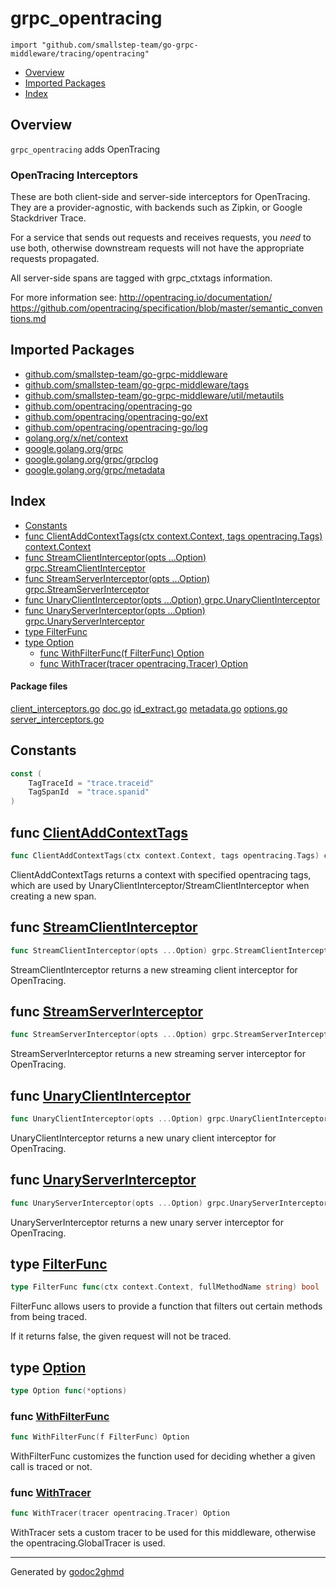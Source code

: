 # grpc_opentracing
`import "github.com/smallstep-team/go-grpc-middleware/tracing/opentracing"`

* [Overview](#pkg-overview)
* [Imported Packages](#pkg-imports)
* [Index](#pkg-index)

## <a name="pkg-overview">Overview</a>
`grpc_opentracing` adds OpenTracing

### OpenTracing Interceptors
These are both client-side and server-side interceptors for OpenTracing. They are a provider-agnostic, with backends
such as Zipkin, or Google Stackdriver Trace.

For a service that sends out requests and receives requests, you *need* to use both, otherwise downstream requests will
not have the appropriate requests propagated.

All server-side spans are tagged with grpc_ctxtags information.

For more information see:
<a href="http://opentracing.io/documentation/">http://opentracing.io/documentation/</a>
<a href="https://github.com/opentracing/specification/blob/master/semantic_conventions.md">https://github.com/opentracing/specification/blob/master/semantic_conventions.md</a>

## <a name="pkg-imports">Imported Packages</a>

- [github.com/smallstep-team/go-grpc-middleware](./../..)
- [github.com/smallstep-team/go-grpc-middleware/tags](./../../tags)
- [github.com/smallstep-team/go-grpc-middleware/util/metautils](./../../util/metautils)
- [github.com/opentracing/opentracing-go](https://godoc.org/github.com/opentracing/opentracing-go)
- [github.com/opentracing/opentracing-go/ext](https://godoc.org/github.com/opentracing/opentracing-go/ext)
- [github.com/opentracing/opentracing-go/log](https://godoc.org/github.com/opentracing/opentracing-go/log)
- [golang.org/x/net/context](https://godoc.org/golang.org/x/net/context)
- [google.golang.org/grpc](https://godoc.org/google.golang.org/grpc)
- [google.golang.org/grpc/grpclog](https://godoc.org/google.golang.org/grpc/grpclog)
- [google.golang.org/grpc/metadata](https://godoc.org/google.golang.org/grpc/metadata)

## <a name="pkg-index">Index</a>
* [Constants](#pkg-constants)
* [func ClientAddContextTags(ctx context.Context, tags opentracing.Tags) context.Context](#ClientAddContextTags)
* [func StreamClientInterceptor(opts ...Option) grpc.StreamClientInterceptor](#StreamClientInterceptor)
* [func StreamServerInterceptor(opts ...Option) grpc.StreamServerInterceptor](#StreamServerInterceptor)
* [func UnaryClientInterceptor(opts ...Option) grpc.UnaryClientInterceptor](#UnaryClientInterceptor)
* [func UnaryServerInterceptor(opts ...Option) grpc.UnaryServerInterceptor](#UnaryServerInterceptor)
* [type FilterFunc](#FilterFunc)
* [type Option](#Option)
  * [func WithFilterFunc(f FilterFunc) Option](#WithFilterFunc)
  * [func WithTracer(tracer opentracing.Tracer) Option](#WithTracer)

#### <a name="pkg-files">Package files</a>
[client_interceptors.go](./client_interceptors.go) [doc.go](./doc.go) [id_extract.go](./id_extract.go) [metadata.go](./metadata.go) [options.go](./options.go) [server_interceptors.go](./server_interceptors.go) 

## <a name="pkg-constants">Constants</a>
``` go
const (
    TagTraceId = "trace.traceid"
    TagSpanId  = "trace.spanid"
)
```

## <a name="ClientAddContextTags">func</a> [ClientAddContextTags](./client_interceptors.go#L105)
``` go
func ClientAddContextTags(ctx context.Context, tags opentracing.Tags) context.Context
```
ClientAddContextTags returns a context with specified opentracing tags, which
are used by UnaryClientInterceptor/StreamClientInterceptor when creating a
new span.

## <a name="StreamClientInterceptor">func</a> [StreamClientInterceptor](./client_interceptors.go#L35)
``` go
func StreamClientInterceptor(opts ...Option) grpc.StreamClientInterceptor
```
StreamClientInterceptor returns a new streaming client interceptor for OpenTracing.

## <a name="StreamServerInterceptor">func</a> [StreamServerInterceptor](./server_interceptors.go#L37)
``` go
func StreamServerInterceptor(opts ...Option) grpc.StreamServerInterceptor
```
StreamServerInterceptor returns a new streaming server interceptor for OpenTracing.

## <a name="UnaryClientInterceptor">func</a> [UnaryClientInterceptor](./client_interceptors.go#L21)
``` go
func UnaryClientInterceptor(opts ...Option) grpc.UnaryClientInterceptor
```
UnaryClientInterceptor returns a new unary client interceptor for OpenTracing.

## <a name="UnaryServerInterceptor">func</a> [UnaryServerInterceptor](./server_interceptors.go#L23)
``` go
func UnaryServerInterceptor(opts ...Option) grpc.UnaryServerInterceptor
```
UnaryServerInterceptor returns a new unary server interceptor for OpenTracing.

## <a name="FilterFunc">type</a> [FilterFunc](./options.go#L22)
``` go
type FilterFunc func(ctx context.Context, fullMethodName string) bool
```
FilterFunc allows users to provide a function that filters out certain methods from being traced.

If it returns false, the given request will not be traced.

## <a name="Option">type</a> [Option](./options.go#L41)
``` go
type Option func(*options)
```

### <a name="WithFilterFunc">func</a> [WithFilterFunc](./options.go#L44)
``` go
func WithFilterFunc(f FilterFunc) Option
```
WithFilterFunc customizes the function used for deciding whether a given call is traced or not.

### <a name="WithTracer">func</a> [WithTracer](./options.go#L51)
``` go
func WithTracer(tracer opentracing.Tracer) Option
```
WithTracer sets a custom tracer to be used for this middleware, otherwise the opentracing.GlobalTracer is used.

- - -
Generated by [godoc2ghmd](https://github.com/GandalfUK/godoc2ghmd)
